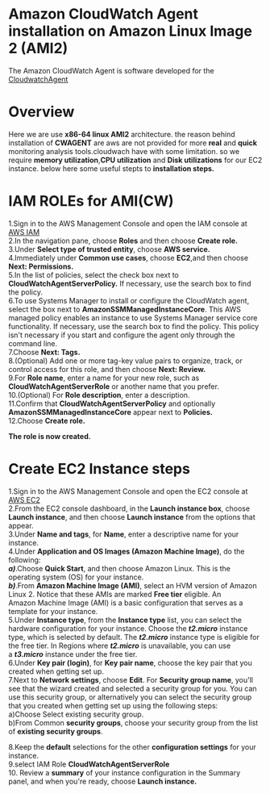# Amazon CloudWatch Agent installation on Amazon Linux Image 2 (AMI2)
The Amazon CloudWatch Agent is software developed for the [CloudwatchAgent](https://docs.aws.amazon.com/AmazonCloudWatch/latest/monitoring/Install-CloudWatch-Agent.html)

# Overview
Here we are use **x86-64 linux AMI2** architecture. the reason behind installation of **CWAGENT** are aws are not provided for more **real** and **quick** monitoring analysis tools.cloudwach have with some limitation. so we require **memory utilization**,**CPU utilization** and **Disk utilizations** for our EC2 instance. below here some useful stepts to **installation steps.**

# IAM ROLEs for AMI(CW)
1.Sign in to the AWS Management Console and open the IAM console at [AWS IAM](https://console.aws.amazon.com/iam/)</br>
2.In the navigation pane, choose  **Roles** and then choose  **Create role.**</br>
3.Under **Select type of trusted entity**, choose **AWS service.**</br>
4.Immediately under **Common use cases**, choose **EC2**,and then choose **Next: Permissions.**</br>
5.In the list of policies, select the check box next to **CloudWatchAgentServerPolicy.** If necessary, use the search box to find the policy.</br>
6.To use Systems Manager to install or configure the CloudWatch agent, select the box next to **AmazonSSMManagedInstanceCore**. This AWS managed policy enables an instance to use Systems Manager service core functionality. If necessary, use the search box to find the policy. This policy isn't necessary if you start and configure the agent only through the command line.</br>
7.Choose **Next: Tags.**</br>
8.(Optional) Add one or more tag-key value pairs to organize, track, or control access for this role, and then choose **Next: Review.**</br>
9.For **Role name**, enter a name for your new role, such as **CloudWatchAgentServerRole** or another name that you prefer.</br>
10.(Optional) For **Role description**, enter a description.</br>
11.Confirm that **CloudWatchAgentServerPolicy** and optionally **AmazonSSMManagedInstanceCore** appear next to **Policies.**</br>
12.Choose **Create role.**

**The role is now created.**

# Create EC2 Instance steps

1.Sign in to the AWS Management Console and open the EC2 console at [AWS EC2](https://console.aws.amazon.com/ec2/)</br>
2.From the EC2 console dashboard, in the **Launch instance box**, choose **Launch instance**, and then choose **Launch instance** from the options that appear.</br>
3.Under **Name and tags**, for **Name**, enter a descriptive name for your instance.</br>
4.Under **Application and OS Images (Amazon Machine Image)**, do the following:</br>
  ***a)***.Choose **Quick Start**, and then choose Amazon Linux. This is the operating system (OS) for your instance.</br>
 ***b)***.From **Amazon Machine Image (AMI)**, select an HVM version of Amazon Linux 2. Notice that these AMIs are marked **Free tier** eligible. An </br>Amazon Machine Image (AMI) is a basic configuration that serves as a template for your instance.</br>
5.Under **Instance type**, from the **Instance type** list, you can select the hardware configuration for your instance. Choose the ***t2.micro*** instance</br> type, which is selected by default. The ***t2.micro*** instance type is eligible for the free tier. In Regions where ***t2.micro*** is unavailable, you can use</br> a ***t3.micro*** instance under the free tier.</br>
6.Under **Key pair (login)**, for **Key pair name**, choose the key pair that you created when getting set up.</br>
7.Next to **Network settings**, choose **Edit**. For **Security group name**, you'll see that the wizard created and selected a security group for you. You can use this security group, or alternatively you can select the security group that you created when getting set up using the following steps:</br>
<ln>a)Choose Select existing security group.</ln></br>
<ln>b)From Common **security groups**, choose your security group from the list of **existing security groups**.</ln>
    
8.Keep the **default** selections for the other **configuration settings** for your instance.</br>
9.select IAM Role **CloudWatchAgentServerRole**</br>
10. Review a **summary** of your instance configuration in the Summary panel, and when you're ready, choose **Launch instance.**
